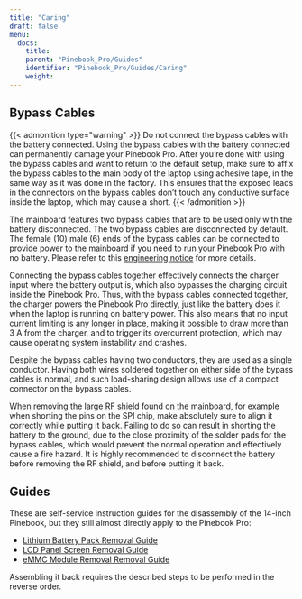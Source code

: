 ```yaml
---
title: "Caring"
draft: false
menu:
  docs:
    title:
    parent: "Pinebook_Pro/Guides"
    identifier: "Pinebook_Pro/Guides/Caring"
    weight: 
---
```


## Bypass Cables
	
{{< admonition type="warning" >}}
 Do not connect the bypass cables with the battery connected. Using the bypass cables with the battery connected can permanently damage your Pinebook Pro. After you’re done with using the bypass cables and want to return to the default setup, make sure to affix the bypass cables to the main body of the laptop using adhesive tape, in the same way as it was done in the factory. This ensures that the exposed leads in the connectors on the bypass cables don’t touch any conductive surface inside the laptop, which may cause a short.
{{< /admonition >}}

The mainboard features two bypass cables that are to be used only with the battery disconnected. The two bypass cables are disconnected by default. The female (10) male (6) ends of the bypass cables can be connected to provide power to the mainboard if you need to run your Pinebook Pro with no battery. Please refer to this [engineering notice](https://files.pine64.org/doc/PinebookPro/PinebookPro_Engineering_Notice.pdf) for more details.

Connecting the bypass cables together effectively connects the charger input where the battery output is, which also bypasses the charging circuit inside the Pinebook Pro. Thus, with the bypass cables connected together, the charger powers the Pinebook Pro directly, just like the battery does it when the laptop is running on battery power. This also means that no input current limiting is any longer in place, making it possible to draw more than 3&nbsp;A from the charger, and to trigger its overcurrent protection, which may cause operating system instability and crashes.

Despite the bypass cables having two conductors, they are used as a single conductor. Having both wires soldered together on either side of the bypass cables is normal, and such load-sharing design allows use of a compact connector on the bypass cables.

When removing the large RF shield found on the mainboard, for example when shorting the pins on the SPI chip, make absolutely sure to align it correctly while putting it back. Failing to do so can result in shorting the battery to the ground, due to the close proximity of the solder pads for the bypass cables, which would prevent the normal operation and effectively cause a fire hazard. It is highly recommended to disconnect the battery before removing the RF shield, and before putting it back.

## Guides

These are self-service instruction guides for the disassembly of the 14-inch Pinebook, but they still almost directly apply to the Pinebook Pro:

* [Lithium Battery Pack Removal Guide](https://files.pine64.org/doc/pinebook/guide/Pinebook_14-Battery_Removal_Guide.pdf)
* [LCD Panel Screen Removal Guide](https://files.pine64.org/doc/pinebook/guide/Pinebook_14-Screen_Removal_Guide.pdf)
* [eMMC Module Removal Removal Guide](https://files.pine64.org/doc/pinebook/guide/Pinebook_14-eMMC_Removal_Guide.pdf)

Assembling it back requires the described steps to be performed in the reverse order.
